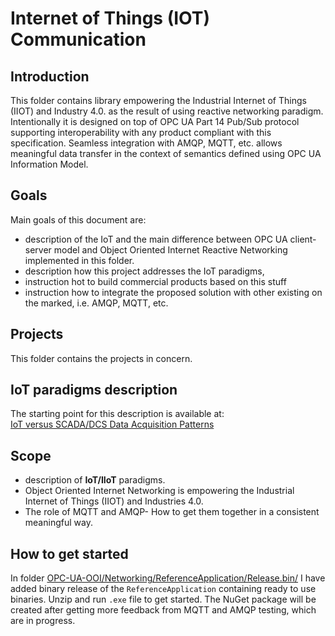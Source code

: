 # Internet of Things (IOT) Communication

## Introduction

This folder contains library empowering the Industrial Internet of Things \(IIOT\) and Industry 4.0. as the result of using reactive networking paradigm. Intentionally it is designed on top of OPC UA Part 14 Pub/Sub protocol supporting interoperability with any product compliant with this specification. Seamless integration with AMQP, MQTT, etc. allows meaningful data transfer in the context of semantics defined using OPC UA Information Model.

## Goals

Main goals of this document are:

* description of the IoT and the main difference between OPC UA client-server model and Object Oriented Internet Reactive Networking implemented in this folder. 
* description how this project addresses the IoT paradigms,
* instruction hot to build commercial products based on this stuff
* instruction how to integrate the proposed solution with other existing on the marked, i.e. AMQP, MQTT, etc. 

## Projects

This folder contains the projects in concern.

## IoT paradigms description

The starting point for this description is available at:  
[IoT versus SCADA/DCS Data Acquisition Patterns](https://mpostol.wordpress.com/2017/09/19/iot-versus-scadadcs/)

## Scope

* description of **IoT/IIoT** paradigms.
* Object Oriented Internet Networking is empowering the Industrial Internet of Things \(IIOT\) and Industries 4.0.
* The role of MQTT and AMQP- How to get them together in a consistent meaningful way.

## How to get started

In folder [OPC-UA-OOI/Networking/ReferenceApplication/Release.bin/](https://github.com/mpostol/OPC-UA-OOI/tree/master/Networking/ReferenceApplication/Release.bin) I have added binary release of the `ReferenceApplication` containing ready to use binaries. Unzip and run `.exe` file to get started. The NuGet package will be created after getting more feedback from MQTT and AMQP testing, which are in progress.
